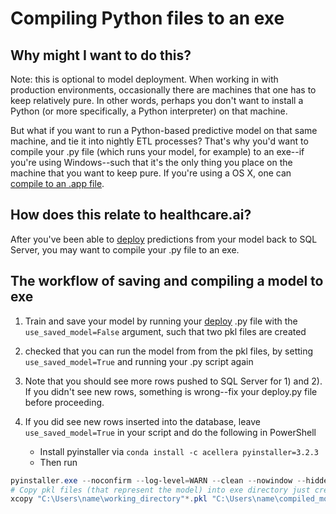 # Compiling Python files to an exe

## Why might I want to do this?

Note: this is optional to model deployment. When working in with
production environments, occasionally there are machines that one has to
keep relatively pure. In other words, perhaps you don't want to install
a Python (or more specifically, a Python interpreter) on that machine.

But what if you want to run a Python-based predictive model on that same
machine, and tie it into nightly ETL processes? That's why you'd want to
compile your .py file (which runs your model, for example) to an exe--if
you're using Windows--such that it's the only thing you place on the
machine that you want to keep pure. If you're using a OS X, one can
[compile to an .app file](https://pythonhosted.org/py2app/).

## How does this relate to healthcare.ai?

After you've been able to [deploy](http://healthcareai-py.readthedocs.io/en/latest/deploy)
predictions from your model back to SQL Server, you may want to compile
your .py file to an exe.

## The workflow of saving and compiling a model to exe

1)  Train and save your model by running your
    [deploy](http://healthcareai-py.readthedocs.io/en/latest/deploy) .py file with the
    `use_saved_model=False` argument, such that two pkl files are
    created
2)  checked that you can run the model from from the pkl files, by
    setting `use_saved_model=True` and running your .py script again
3)  Note that you should see more rows pushed to SQL Server for 1) and
    2). If you didn't see new rows, something is wrong--fix your
    deploy.py file before proceeding.
4)  If you did see new rows inserted into the database, leave
    `use_saved_model=True` in your script and do the following in
    PowerShell

    -   Install pyinstaller via
        `conda install -c acellera pyinstaller=3.2.3`
    -   Then run

```powershell
pyinstaller.exe --noconfirm --log-level=WARN --clean --nowindow --hidden-import=sklearn.tree._utils --name name_of_executable "C:\Users\name\deploy_script.py" --distpath "C:\Users\name\compiled_model_folder" 
# Copy pkl files (that represent the model) into exe directory just created
xcopy "C:\Users\name\working_directory"*.pkl "C:\Users\name\compiled_model_folder" /Y
```

